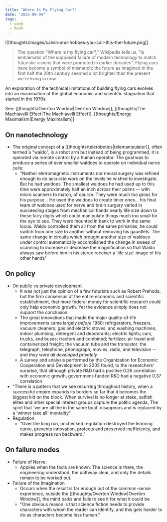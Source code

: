 ```yaml
---
title: "Where Is My Flying Car?"
date: "2023-09-04"
tags:
  - seed
  - book
---
```


![[thoughts/images/calvin-and-hobbes-you-call-this-the-future.png]]

> The question "Where is my flying car?," Wikipedia tells us, "is emblematic of the supposed failure of modern technology to match futuristic visions that were promoted in earlier decades". Flying cars have become a symbol of mismatch: the future as imagined in the first half the 20th century seemed a lot brighter than the present we're living in now.

An exploration of the technical limitations of building flying cars evolves into an examination of the global economic and scientific stagnation that started in the 1970s.

See: [[thoughts/Overton Window|Overton Window]], [[thoughts/The Machiavelli Effect|The Machiavelli Effect]], [[thoughts/Energy Maximalism|Energy Maximalism]]
## On nanotechnology

- The original concept of a [[thoughts/telerobotics|telemanipulator]], often termed a "waldo", is a robot arm but instead of being programmed, it is operated via remote control by a human operator. The goal was to produce a series of ever smaller waldoes to operate on individual nerve cells:
	- "Neither eletromagnetic instruments nor neural surgery was refined enough to do accurate work on the levels he wished to investigate. But he had waldoes. The smallest waldoes he had used up to this time were approximately half an inch across their palms -- with micro scanners to match, of course. They were much too gross for his purpose... He used the waldoes to create tinier ones... his final team of waldoes used for nerve and brain surgery varied in succeeding stages from mechanical hands nearly life size down to these fairy digits which could manipulate things much too small for the eye to see. They were mounted in bank to work in the same locus. Waldo controlled them all from the same primaries; he could switch from one size to another without removing his gauntlets. The same change in circuits which brought another size of waldoes under control automatically accomplished the change in sweep of scanning to increase or decrease the magnification so that Waldo always saw before him in his stereo receiver a 'life size' image of his other hands"

## On policy

- On public vs private development
	- It was not just the opinion of a few futurists such as Robert Prehoda, but the firm consensus of the entire economic and scientific establishment, that more federal money for scientific research could only help economic growth. Yet the evidence simply does not support the conclusion.
	- The great innovations that made the major quality-of-life improvements came largely _before_ 1960: refrigerators, freezers, vacuum cleaners, gas and electric stoves, and washing machines; indoor plumbing, detergent and deodorants; electric lights; cars, trucks, and buses; tractors and combined; fertilizer; air travel and containerized freight; the vacuum tube and the transistor; the telegraph, telephone, phonograph, movies, radio, and television -- and _they were all developed privately_
	- A survey and analysis performed by the Organization for Economic Cooperation and Development in 2005 found, to the researchers' surprise, that although private R&D had a positive 0.26 correlation with economic growth, government-funded R&D had a negative 0.37 correlation
- "There is a pattern that we see recurring throughout history, when a successful empire expands its borders so far that it becomes the biggest kid on the block. When survival is no longer at stake, selfish elites and other special interest groups capture the politic agenda, The spirit that 'we are all the in the same boat' disappears and is replaced by a 'winner take all' mentality"
- Regulation
	- "Over the long run, unchecked regulation destroyed the learning curve, prevents innovation, protects and preserved inefficiency, and makes progress run backward."

## On failure modes

- Failure of Nerve: 
	- Applies when the facts are known: The science is there, the engineering understood, the pathway clear, and only the details remain to be worked out.
- Failure of the Imagination
	- Occurs when the result is far enough out of the common-sense experience, outside the [[thoughts/Overton Window|Overton Window]], the mind balks and fails to see it for what it could be
	- "One obvious reason is that science fiction needs to provide characters with whom the reader can identify, and this gets harder to do as characters become less human."